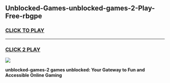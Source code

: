 
## Unblocked-Games-unblocked-games-2-Play-Free-rbgpe
<h3>
<a href="https://premium76.site?title=unblocked-games-2&ref=22A">CLICK TO PLAY</a></h3>
<hr>

<h3>
<a href="https://premium76.site?title=unblocked-games-2&ref=22A">CLICK 2 PLAY</a>
  
</h3>

<a href="https://premium76.site?title=unblocked-games-2&ref=22A"><img src="https://clearcache.store/games.png"></a>


**unblocked-games-2 games unblocked: Your Gateway to Fun and Accessible Online Gaming**
